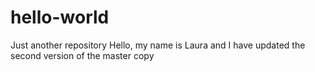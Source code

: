 # hello-world
Just another repository
Hello, my name is Laura and I have updated the second version of the master copy 

